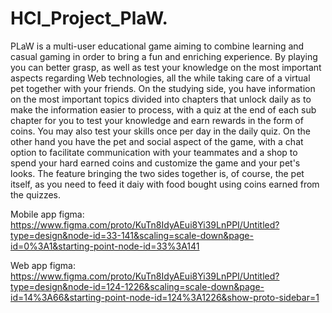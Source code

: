 # HCI_Project_PlaW.
PLaW is a multi-user educational game aiming to combine learning and casual gaming in order to bring a fun and enriching experience. By playing you can better grasp, as well as test your knowledge on the most important aspects regarding Web technologies, all the while taking care of a virtual pet together with your friends. On the studying side, you have information on the most important topics divided into chapters that unlock daily as to make the information easier to process, with a quiz at the end of each sub chapter for you to test your knowledge and earn rewards in the form of coins. You may also test your skills once per day in the daily quiz. On the other hand you have the pet and social aspect of the game, with a chat option to facilitate communication with your teammates and a shop to spend your hard earned coins and customize the game and your pet's looks. The feature bringing the two sides together is, of course, the pet itself, as you need to feed it daiy with food bought using coins earned from the quizzes. 


Mobile app figma: https://www.figma.com/proto/KuTn8IdyAEui8Yi39LnPPI/Untitled?type=design&node-id=33-141&scaling=scale-down&page-id=0%3A1&starting-point-node-id=33%3A141

Web app figma: https://www.figma.com/proto/KuTn8IdyAEui8Yi39LnPPI/Untitled?type=design&node-id=124-1226&scaling=scale-down&page-id=14%3A66&starting-point-node-id=124%3A1226&show-proto-sidebar=1
